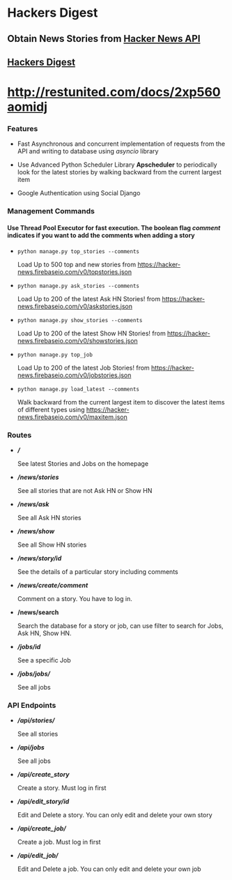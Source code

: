 # Hackers Digest

## Obtain News Stories from [Hacker News API](https://hacker-news.firebaseio.com/v0/)

## [Hackers Digest](https://groovy-works-328500.ew.r.appspot.com/)

# http://restunited.com/docs/2xp560aomidj 

### Features
- Fast Asynchronous and concurrent implementation of requests from the API and writing to database using _asyncio_ library

- Use Advanced Python Scheduler Library **Apscheduler** to periodically look for the latest stories by walking backward from the current largest item

- Google Authentication using Social Django

### Management Commands
  #### Use Thread Pool Executor for fast execution. The boolean flag *comment* indicates if you want to add the comments when adding a story
- ```python manage.py top_stories --comments```
  
  Load Up to 500 top and new stories from https://hacker-news.firebaseio.com/v0/topstories.json

	
- `python manage.py ask_stories --comments`
  
	Load Up to 200 of the latest Ask HN Stories! from https://hacker-news.firebaseio.com/v0/askstories.json

	
- `python manage.py show_stories --comments`
  
  Load Up to 200 of the latest Show HN Stories! from https://hacker-news.firebaseio.com/v0/showstories.json

- `python manage.py top_job`

	Load Up to 200 of the latest Job Stories! from https://hacker-news.firebaseio.com/v0/jobstories.json

	
- `python manage.py load_latest --comments`
  
	Walk backward from the current largest item to discover the latest items of different types using https://hacker-news.firebaseio.com/v0/maxitem.json
	
### Routes
- _**/**_
  
	See latest Stories and Jobs on the homepage


- _**/news/stories**_
  
	See all stories that are not Ask HN or Show HN

	
- **_/news/ask_**

	See all Ask HN stories


- **_/news/show_**
  
	See all Show HN stories
	

- **_/news/story/id_**
  
	See the details of a particular story including comments


- **_/news/create/comment_**
  
	Comment on a story. You have to log in.


- **/news/search** 
  
	Search the database for a story or job, can use filter to search for Jobs, Ask HN, Show HN.


- _**/jobs/id**_
  
	See a specific Job


- _**/jobs/jobs/**_
  
	See all jobs

### API Endpoints
- _**/api/stories/**_
  
	See all stories
	

- ***/api/jobs***

	See all jobs
	

- _**/api/create_story**_
  
	Create a story. Must log in first
	

- _**/api/edit_story/id**_
  
	Edit and Delete a story. You can only edit and delete your own story


- **_/api/create_job/_**
  
	Create a job. Must log in first


- _**/api/edit_job/**_
  
	Edit and Delete a job. You can only edit and delete your own job
  




